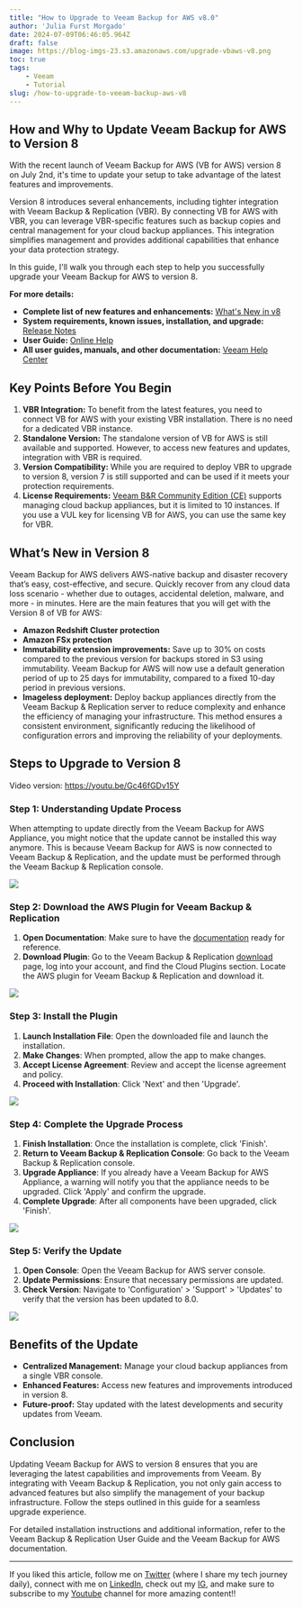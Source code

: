 ```yaml
---
title: "How to Upgrade to Veeam Backup for AWS v8.0"
author: 'Julia Furst Morgado'
date: 2024-07-09T06:46:05.964Z
draft: false
image: https://blog-imgs-23.s3.amazonaws.com/upgrade-vbaws-v8.png
toc: true
tags: 
    - Veeam
    - Tutorial
slug: /how-to-upgrade-to-veeam-backup-aws-v8
---
```


## How and Why to Update Veeam Backup for AWS to Version 8

With the recent launch of Veeam Backup for AWS (VB for AWS) version 8 on July 2nd, it's time to update your setup to take advantage of the latest features and improvements. 

Version 8 introduces several enhancements, including tighter integration with Veeam Backup & Replication (VBR). By connecting VB for AWS with VBR, you can leverage VBR-specific features such as backup copies and central management for your cloud backup appliances. This integration simplifies management and provides additional capabilities that enhance your data protection strategy.

In this guide, I'll walk you through each step to help you successfully upgrade your Veeam Backup for AWS to version 8.

**For more details:**
- **Complete list of new features and enhancements:** [What's New in v8](https://www.veeam.com/whats-new-v8)
- **System requirements, known issues, installation, and upgrade:** [Release Notes](https://www.veeam.com/release-notes-v8)
- **User Guide:** [Online Help](https://helpcenter.veeam.com/docs/backup/vba/introduction.html)
- **All user guides, manuals, and other documentation:** [Veeam Help Center](https://www.veeam.com/documentation-guides-datasheets.html)

## Key Points Before You Begin

1. **VBR Integration:** To benefit from the latest features, you need to connect VB for AWS with your existing VBR installation. There is no need for a dedicated VBR instance.
2. **Standalone Version:** The standalone version of VB for AWS is still available and supported. However, to access new features and updates, integration with VBR is required.
3. **Version Compatibility:** While you are required to deploy VBR to upgrade to version 8, version 7 is still supported and can be used if it meets your protection requirements.
4. **License Requirements:** [Veeam B&R Community Edition (CE)](https://www.veeam.com/products/free/backup-recovery.html) supports managing cloud backup appliances, but it is limited to 10 instances. If you use a VUL key for licensing VB for AWS, you can use the same key for VBR.

## What’s New in Version 8

Veeam Backup for AWS delivers AWS-native backup and disaster recovery that’s easy, cost-effective, and secure. Quickly recover from any cloud data loss scenario - whether due to outages, accidental deletion, malware, and more - in minutes. Here are the main features that you will get with the Version 8 of VB for AWS:

- **Amazon Redshift Cluster protection**
- **Amazon FSx protection**
- **Immutability extension improvements:** Save up to 30% on costs compared to the previous version for backups stored in S3 using immutability. Veeam Backup for AWS will now use a default generation period of up to 25 days for immutability, compared to a fixed 10-day period in previous versions.
- **Imageless deployment:** Deploy backup appliances directly from the Veeam Backup & Replication server to reduce complexity and enhance the efficiency of managing your infrastructure. This method ensures a consistent environment, significantly reducing the likelihood of configuration errors and improving the reliability of your deployments.

## Steps to Upgrade to Version 8

Video version: https://youtu.be/Gc46fGDv15Y

### Step 1: Understanding Update Process

When attempting to update directly from the Veeam Backup for AWS Appliance, you might notice that the update cannot be installed this way anymore. This is because Veeam Backup for AWS is now connected to Veeam Backup & Replication, and the update must be performed through the Veeam Backup & Replication console.

![](https://blog-imgs-23.s3.amazonaws.com/vbaws-v7-error-update.png)

### Step 2: Download the AWS Plugin for Veeam Backup & Replication

1. **Open Documentation**: Make sure to have the [documentation](https://helpcenter.veeam.com/docs/vbaws/guide/upgrading_appliances.html?ver=80) ready for reference.
2. **Download Plugin**: Go to the Veeam Backup & Replication [download](https://login.veeam.com/realms/veeamsso/protocol/openid-connect/auth?client_id=veeam-com&response_type=code&redirect_uri=https%3A%2F%2Fwww.veeam.com%2Foauth&scope=profile&state=0f28367ead8e4abed92be2c653d6e983) page, log into your account, and find the Cloud Plugins section. Locate the AWS plugin for Veeam Backup & Replication and download it.

![](https://blog-imgs-23.s3.amazonaws.com/vbaws-cloud-plugin-page.png)

### Step 3: Install the Plugin

1. **Launch Installation File**: Open the downloaded file and launch the installation.
2. **Make Changes**: When prompted, allow the app to make changes.
3. **Accept License Agreement**: Review and accept the license agreement and policy.
4. **Proceed with Installation**: Click 'Next' and then 'Upgrade'.

![](https://blog-imgs-23.s3.amazonaws.com/upgrade-screen-vbaws-plugin.png)

### Step 4: Complete the Upgrade Process

1. **Finish Installation**: Once the installation is complete, click 'Finish'.
2. **Return to Veeam Backup & Replication Console**: Go back to the Veeam Backup & Replication console.
3. **Upgrade Appliance**: If you already have a Veeam Backup for AWS Appliance, a warning will notify you that the appliance needs to be upgraded. Click 'Apply' and confirm the upgrade.
4. **Complete Upgrade**: After all components have been upgraded, click 'Finish'.

![](https://blog-imgs-23.s3.amazonaws.com/vbr-upgrade-vbaws-appliance.png)

### Step 5: Verify the Update

1. **Open Console**: Open the Veeam Backup for AWS server console.
2. **Update Permissions**: Ensure that necessary permissions are updated.
3. **Check Version**: Navigate to 'Configuration' > 'Support' > 'Updates' to verify that the version has been updated to 8.0.

![](https://blog-imgs-23.s3.amazonaws.com/vbaws-updater-v8.png)

## Benefits of the Update

- **Centralized Management:** Manage your cloud backup appliances from a single VBR console.
- **Enhanced Features:** Access new features and improvements introduced in version 8.
- **Future-proof:** Stay updated with the latest developments and security updates from Veeam.

## Conclusion

Updating Veeam Backup for AWS to version 8 ensures that you are leveraging the latest capabilities and improvements from Veeam. By integrating with Veeam Backup & Replication, you not only gain access to advanced features but also simplify the management of your backup infrastructure. Follow the steps outlined in this guide for a seamless upgrade experience. 

For detailed installation instructions and additional information, refer to the Veeam Backup & Replication User Guide and the Veeam Backup for AWS documentation.

***

If you liked this article, follow me on [Twitter](https://twitter.com/juliafmorgado) (where I share my tech journey daily), connect with me on [LinkedIn](https://www.linkedin.com/in/juliafmorgado/), check out my [IG](https://www.instagram.com/juliafmorgado/), and make sure to subscribe to my [Youtube](https://www.youtube.com/c/JuliaFMorgado) channel for more amazing content!!
